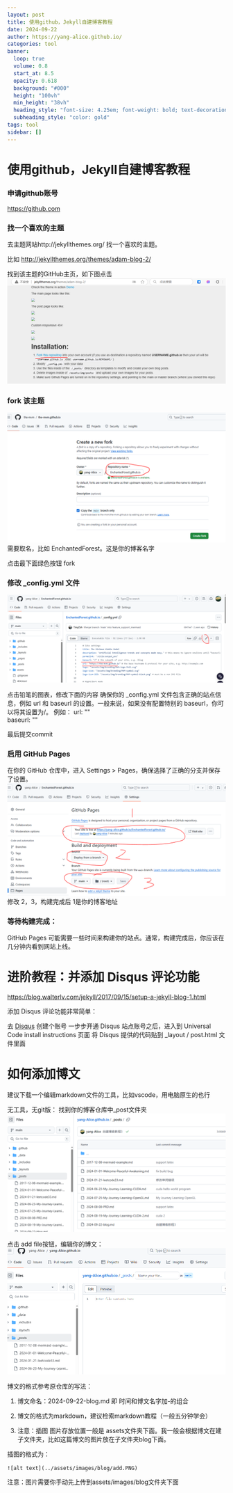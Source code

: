 ```yaml
---
layout: post
title: 使用github，Jekyll自建博客教程 
date: 2024-09-22
author: https://yang-alice.github.io/
categories: tool
banner:
  loop: true
  volume: 0.8
  start_at: 8.5
  opacity: 0.618
  background: "#000"
  height: "100vh"
  min_height: "38vh"
  heading_style: "font-size: 4.25em; font-weight: bold; text-decoration: underline"
  subheading_style: "color: gold"
tags: tool
sidebar: []
---
```

# 使用github，Jekyll自建博客教程 
### 申请github账号
 https://github.com

### 找一个喜欢的主题 
去主题网站http://jekyllthemes.org/ 找一个喜欢的主题。

比如
http://jekyllthemes.org/themes/adam-blog-2/

找到该主题的GitHub主页，如下图点击
![themes.png](/assets/images/blog/themes.PNG) 

### fork 该主题
![fork.PNG](/assets/images/blog/fork.PNG)
需要取名，比如 EnchantedForest。这是你的博客名字

点击最下面绿色按钮 fork

### 修改 _config.yml 文件 
![config.png](/assets/images/blog/config.PNG) 

点击铅笔的图表，修改下面的内容
确保你的 _config.yml 文件包含正确的站点信息，例如 url 和 baseurl 的设置。一般来说，如果没有配置特别的 baseurl，你可以将其设置为/。
例如：
url: ""  
baseurl: ""  

最后提交commit

### 启用 GitHub Pages
在你的 GitHub 仓库中，进入 Settings > Pages，确保选择了正确的分支并保存了设置。
![page.png](/assets/images/blog/page.PNG) 
修改 2，3，构建完成后 1是你的博客地址


### 等待构建完成：
GitHub Pages 可能需要一些时间来构建你的站点。通常，构建完成后，你应该在几分钟内看到网站上线。


# 进阶教程：并添加 Disqus 评论功能
https://blog.walterlv.com/jekyll/2017/09/15/setup-a-jekyll-blog-1.html

添加 Disqus 评论功能非常简单：

去 [Disqus](https://disqus.com/) 创建个账号
一步步开通 Disqus 站点账号之后，进入到 Universal Code install instructions 页面
将 Disqus 提供的代码贴到 _layout / post.html 文件里面

# 如何添加博文
建议下载一个编辑markdown文件的工具，比如vscode，用电脑原生的也行

无工具，无git版：
找到你的博客仓库中_post文件夹
![alt text](../assets/images/blog/post.PNG)

点击 add file按钮，编辑你的博文：
![alt text](../assets/images/blog/add.PNG)

博文的格式参考原仓库的写法：
1. 博文命名：2024-09-22-blog.md
即 时间和博文名字加-的组合

2. 博文的格式为markdown，建议检索markdown教程（一般五分钟学会）

3. 注意：插图
图片存放位置一般是 assets文件夹下面。我一般会根据博文在建子文件夹，比如这篇博文的图片放在子文件夹blog下面。

插图的格式为：

``` 
![alt text](../assets/images/blog/add.PNG)
```

注意：图片需要你手动先上传到assets/images/blog文件夹下面